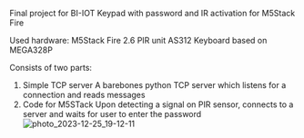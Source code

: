 Final project for BI-IOT
Keypad with password and IR activation for M5Stack Fire

Used hardware: 
  M5Stack Fire 2.6
  PIR unit AS312
  Keyboard based on MEGA328P
  
Consists of two parts:
  1) Simple TCP server
     A barebones python TCP server which listens for a connection and reads messages
  3) Code for M5STack
     Upon detecting a signal on PIR sensor, connects to a server and waits for user to enter the password![photo_2023-12-25_19-12-11](https://github.com/tuvumba/iot_final/assets/116572731/e7ba1d4d-f2f6-4042-8328-ce290b6bbf81)
